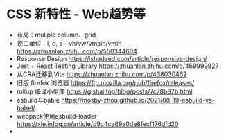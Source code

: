 # CSS 新特性 - Web趋势等

* 布局：muliple column、grid
* 视口单位：l, d, s - vh/vw/vmain/vmin
  https://zhuanlan.zhihu.com/p/550344604
* Response Design
  https://ishadeed.com/article/responsive-design/
* Jest + React Testing Library
  https://zhuanlan.zhihu.com/p/469999927
* 从CRA迁移到Vite
  https://zhuanlan.zhihu.com/p/438030462
* 旧版 firefox 浏览器
  https://ftp.mozilla.org/pub/firefox/releases/
* rollup 编译小型库
  https://gishai.top/blog/posts/7c78b87b.html
* esbuild与bable
  https://mosby-zhou.github.io/2021/08-19-esbuild-vs-babel/
* webpack使用esbuild-loader
  https://xie.infoq.cn/article/d9c4ca69e0de8fecf176dfd20
* 